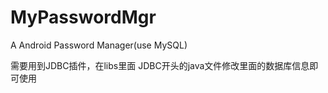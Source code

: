 # MyPasswordMgr
A Android Password Manager(use MySQL)

需要用到JDBC插件，在libs里面
JDBC开头的java文件修改里面的数据库信息即可使用

